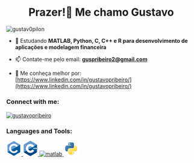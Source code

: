 <h1 align="center">Prazer!👋 Me chamo Gustavo</h1>
<p align="left"> <img src="https://komarev.com/ghpvc/?username=gustav0pilon&label=Profile%20views&color=0e75b6&style=flat" alt="gustav0pilon" /> </p>

- 🌱 Estudando **MATLAB, Python, C, C++ e R para desenvolvimento de aplicações e modelagem financeira**

- 📫 Contate-me pelo email: **guspribeiro2@gmail.com**

- 📄 Me conheça melhor por: [https://www.linkedin.com/in/gustavopribeiro/](https://www.linkedin.com/in/gustavopribeiro/)

<h3 align="left">Connect with me:</h3>
<p align="left">
<a href="https://linkedin.com/in/gustavopribeiro" target="blank"><img align="center" src="https://raw.githubusercontent.com/rahuldkjain/github-profile-readme-generator/master/src/images/icons/Social/linked-in-alt.svg" alt="gustavopribeiro" height="30" width="40" /></a>
</p>

<h3 align="left">Languages and Tools:</h3>
<p align="left"> <a href="https://www.cprogramming.com/" target="_blank" rel="noreferrer"> <img src="https://raw.githubusercontent.com/devicons/devicon/master/icons/c/c-original.svg" alt="c" width="40" height="40"/> </a> <a href="https://www.w3schools.com/cpp/" target="_blank" rel="noreferrer"> <img src="https://raw.githubusercontent.com/devicons/devicon/master/icons/cplusplus/cplusplus-original.svg" alt="cplusplus" width="40" height="40"/> </a> <a href="https://www.mathworks.com/" target="_blank" rel="noreferrer"> <img src="https://upload.wikimedia.org/wikipedia/commons/2/21/Matlab_Logo.png" alt="matlab" width="40" height="40"/> </a> <a href="https://www.python.org" target="_blank" rel="noreferrer"> <img src="https://raw.githubusercontent.com/devicons/devicon/master/icons/python/python-original.svg" alt="python" width="40" height="40"/> </a> </p>
